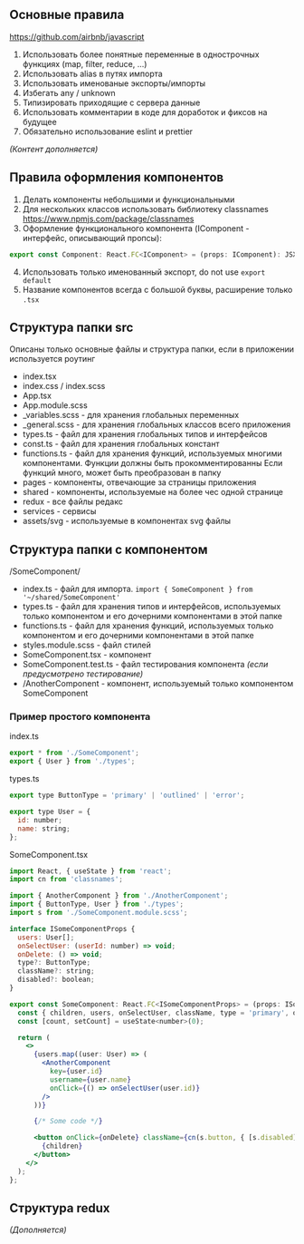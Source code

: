 ## Основные правила

https://github.com/airbnb/javascript

1. Использовать более понятные переменные в однострочных функциях (map, filter, reduce, ...)
2. Использовать alias в путях импорта
3. Использовать именованые экспорты/импорты
4. Избегать any / unknown
5. Типизировать приходящие с сервера данные
6. Использовать комментарии в коде для доработок и фиксов на будущее
7. Обязательно использование eslint и prettier

_(Контент дополняется)_

## Правила оформления компонентов

1. Делать компоненты небольшими и функциональными
2. Для нескольких классов использовать библиотеку classnames https://www.npmjs.com/package/classnames
3. Оформление функционального компонента (IComponent - интерфейс, описывающий пропсы):

```jsx
export const Component: React.FC<IComponent> = (props: IComponent): JSX.Element => { ... };
```
4. Использовать только именованный экспорт, do not use `export default`
5. Название компонентов всегда с большой буквы, расширение только `.tsx`

## Структура папки src

Описаны только основные файлы и структура папки, если в приложении используется роутинг

- index.tsx
- index.css / index.scss
- App.tsx
- App.module.scss
- \_variables.scss - для хранения глобальных переменных
- \_general.scss - для хранения глобальных классов всего приложения
- types.ts - файл для хранения глобальных типов и интерфейсов
- const.ts - файл для хранения глобальных констант
- functions.ts - файл для хранения функций, используемых многими компонентами. Функции должны быть прокомментированны Если функций много, может быть преобразован в папку
- pages - компоненты, отвечающие за страницы приложения
- shared - компоненты, используемые на более чес одной странице
- redux - все файлы редакс
- services - сервисы
- assets/svg - используемые в компонентах svg файлы


## Структура папки с компонентом

/SomeComponent/

- index.ts - файл для импорта. `import { SomeComponent } from '~/shared/SomeComponent'`
- types.ts - файл для хранения типов и интерфейсов, используемых только компонентом и его дочерними компонентами в этой папке
- functions.ts - файл для хранения функций, используемых только компонентом и его дочерними компонентами в этой папке
- styles.module.scss - файл стилей
- SomeComponent.tsx - компонент
- SomeComponent.test.ts - файл тестирования компонента _(если предусмотрено тестирование)_
- /AnotherComponent - компонент, используемый только компонентом SomeComponent


### Пример простого компонента

index.ts

```jsx
export * from './SomeComponent';
export { User } from './types';

```

types.ts

```jsx
export type ButtonType = 'primary' | 'outlined' | 'error';

export type User = {
  id: number;
  name: string;
};

```

SomeComponent.tsx

```jsx
import React, { useState } from 'react';
import cn from 'classnames';

import { AnotherComponent } from './AnotherComponent';
import { ButtonType, User } from './types';
import s from './SomeComponent.module.scss';

interface ISomeComponentProps {
  users: User[];
  onSelectUser: (userId: number) => void;
  onDelete: () => void;
  type?: ButtonType;
  className?: string;
  disabled?: boolean;
}

export const SomeComponent: React.FC<ISomeComponentProps> = (props: ISomeComponentProps): JSX.Element => {
  const { children, users, onSelectUser, className, type = 'primary', onDelete, disabled } = props;
  const [count, setCount] = useState<number>(0);

  return (
    <>
      {users.map((user: User) => (
        <AnotherComponent
          key={user.id}
          username={user.name}
          onClick={() => onSelectUser(user.id)}
        />
      ))}

      {/* Some code */}

      <button onClick={onDelete} className={cn(s.button, { [s.disabled]: disabled }, className)}>
        {children}
      </button>
    </>
  );
};
```

## Структура redux

_(Дополняется)_
